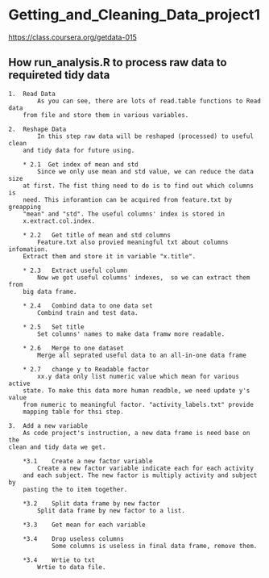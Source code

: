 # Getting_and_Cleaning_Data_project1
https://class.coursera.org/getdata-015

## How run_analysis.R to process raw data to requireted tidy data
   
    1.  Read Data  
			As you can see, there are lots of read.table functions to Read data 
		from file and store them in various variables.
		
	2.	Reshape Data
			In this step raw data will be reshaped (processed) to useful clean
		and tidy data for future using. 
		
		* 2.1  Get index of mean and std
			Since we only use mean and std value, we can reduce the data size
		at first. The fist thing need to do is to find out which columns is 
		need. This inforamtion can be acquired from feature.txt by greapping 
		"mean" and "std". The useful columns' index is stored in 
		x.extract.col.index. 
		
		* 2.2	Get title of mean and std columns
			Feature.txt also provied meaningful txt about columns infomation.
		Extract them and store it in variable "x.title".
		
		* 2.3	Extract useful column 
			Now we got useful columns' indexes,  so we can extract them from 
		big data frame.
		
		* 2.4	Combind data to one data set
			Combind train and test data.
			
		* 2.5	Set title
			Set columns' names to make data framw more readable.
		
		* 2.6	Merge to one dataset
			Merge all seprated useful data to an all-in-one data frame

		* 2.7	change y to Readable factor
			xx.y data only list numeric value which mean for various active 
		state. To make this data more human readble, we need update y's value 
		from numeric to meaningful factor. "activity_labels.txt" provide 
		mapping table for thsi step. 
		
	3.	Add a new variable
		As code project's instruction, a new data frame is need base on the 
	clean and tidy data we get.
	
		*3.1	Create a new factor variable
			Create a new factor variable indicate each for each activity 
		and each subject. The new factor is multiply activity and subject by
		pasting the to item together.
		
		*3.2	Split data frame by new factor
			Split data frame by new factor to a list.
			
		*3.3	Get mean for each variable
		
		*3.4	Drop useless columns
				Some columns is useless in final data frame, remove them.
	
		*3.4	Wrtie to txt
			Wrtie to data file.
	
	
	
	
	
	




















